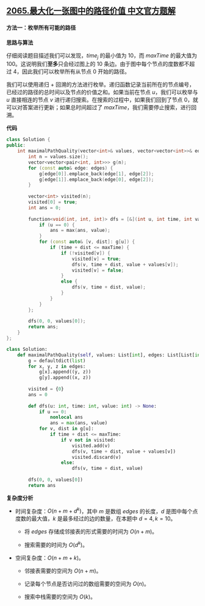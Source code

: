 ## [2065.最大化一张图中的路径价值 中文官方题解](https://leetcode.cn/problems/maximum-path-quality-of-a-graph/solutions/100000/zui-da-hua-yi-zhang-tu-zhong-de-lu-jing-yim5i)
#### 方法一：枚举所有可能的路径

**思路与算法**

仔细阅读题目描述我们可以发现，$\textit{time}_j$ 的最小值为 $10$，而 $\textit{maxTime}$ 的最大值为 $100$。这说明我们**至多**只会经过图上的 $10$ 条边。由于图中每个节点的度数都不超过 $4$，因此我们可以枚举所有从节点 $0$ 开始的路径。

我们可以使用递归 + 回溯的方法进行枚举。递归函数记录当前所在的节点编号，已经过的路径的总时间以及节点的价值之和。如果当前在节点 $u$，我们可以枚举与 $u$ 直接相连的节点 $v$ 进行递归搜索。在搜索的过程中，如果我们回到了节点 $0$，就可以对答案进行更新；如果总时间超过了 $\textit{maxTime}$，我们需要停止搜索，进行回溯。

**代码**

```C++ [sol1-C++]
class Solution {
public:
    int maximalPathQuality(vector<int>& values, vector<vector<int>>& edges, int maxTime) {
        int n = values.size();
        vector<vector<pair<int, int>>> g(n);
        for (const auto& edge: edges) {
            g[edge[0]].emplace_back(edge[1], edge[2]);
            g[edge[1]].emplace_back(edge[0], edge[2]);
        }
        
        vector<int> visited(n);
        visited[0] = true;
        int ans = 0;
        
        function<void(int, int, int)> dfs = [&](int u, int time, int value) {
            if (u == 0) {
                ans = max(ans, value);
            }
            for (const auto& [v, dist]: g[u]) {
                if (time + dist <= maxTime) {
                    if (!visited[v]) {
                        visited[v] = true;
                        dfs(v, time + dist, value + values[v]);
                        visited[v] = false;
                    }
                    else {
                        dfs(v, time + dist, value);
                    }
                }
            }
        };
        
        dfs(0, 0, values[0]);
        return ans;
    }
};
```

```Python [sol1-Python3]
class Solution:
    def maximalPathQuality(self, values: List[int], edges: List[List[int]], maxTime: int) -> int:
        g = defaultdict(list)
        for x, y, z in edges:
            g[x].append((y, z))
            g[y].append((x, z))
        
        visited = {0}
        ans = 0
        
        def dfs(u: int, time: int, value: int) -> None:
            if u == 0:
                nonlocal ans
                ans = max(ans, value)
            for v, dist in g[u]:
                if time + dist <= maxTime:
                    if v not in visited:
                        visited.add(v)
                        dfs(v, time + dist, value + values[v])
                        visited.discard(v)
                    else:
                        dfs(v, time + dist, value)
        
        dfs(0, 0, values[0])
        return ans

```

**复杂度分析**

- 时间复杂度：$O(n + m + d^k)$，其中 $m$ 是数组 $\textit{edges}$ 的长度，$d$ 是图中每个点度数的最大值，$k$ 是最多经过的边的数量，在本题中 $d = 4, k = 10$。
    
    - 将 $\textit{edges}$ 存储成邻接表的形式需要的时间为 $O(n + m)$。

    - 搜索需要的时间为 $O(d^k)$。

- 空间复杂度：$O(n + m + k)$。

    - 邻接表需要的空间为 $O(n + m)$。

    - 记录每个节点是否访问过的数组需要的空间为 $O(n)$。

    - 搜索中栈需要的空间为 $O(k)$。
